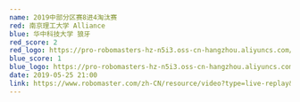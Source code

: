 ```yaml
---
name: 2019中部分区赛8进4淘汰赛
red: 南京理工大学 Alliance
blue: 华中科技大学 狼牙
red_score: 2
red_logo: https://pro-robomasters-hz-n5i3.oss-cn-hangzhou.aliyuncs.com/teams/1525665364632-logo_purple_800x800.png
blue_score: 1
blue_logo: https://pro-robomasters-hz-n5i3.oss-cn-hangzhou.aliyuncs.com/teams/1525675209294-logo_blue_800x800.png
date: 2019-05-25 21:00
link: https://www.robomaster.com/zh-CN/resource/video?type=live-replay&videoUrl=https://cn-videos.dji.net/video_trans/1453bd4ccc8e4be98953300ac5610819/720.mp4&zoneType=548
---
```

